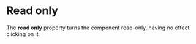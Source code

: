 # Read only

The **read only** property turns the component read-only, having no effect clicking on it.